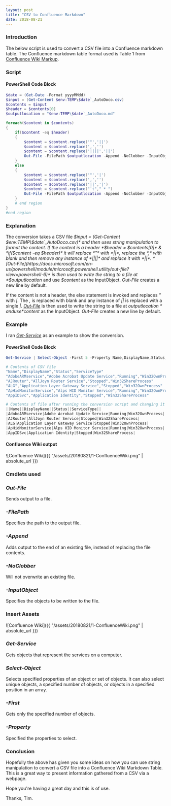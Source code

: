 ```yaml
---
layout: post
title: "CSV to Confluence Markdown"
date: 2018-08-21
---
```


### Introduction
The below script is used to convert a CSV file into a Confluence markdown table. The Confluence markdown table format used is Table 1 from [Confluence Wiki Markup](https://confluence.atlassian.com/doc/confluence-wiki-markup-251003035.html#ConfluenceWikiMarkup-Tables).

### Script
#### PowerShell Code Block
```PowerShell
$date = (Get-Date -Format yyyyMMdd)
$input = (Get-Content $env:TEMP\$date`_AutoDoco.csv)
$contents = $input
$header = $contents[0]
$outputlocation = "$env:TEMP\$date`_AutoDoco.md"

foreach($content in $contents)
{
    if($content -eq $header)
    {
        $content = $content.replace('"','||')
        $content = $content.replace(',','')
        $content = $content.replace('||||','||')
        Out-File -FilePath $outputlocation -Append -NoClobber -InputObject $content
    }
    else
    {
        $content = $content.replace('"','|')
        $content = $content.replace(',','')
        $content = $content.replace('||','|')
        $content = $content.replace("`t"," * ")
        Out-File -FilePath $outputlocation -Append -NoClobber -InputObject $content
    }
    # end region
}
#end region
```
### Explanation
The conversion takes a CSV file *$input = (Get-Content $env:TEMP\$date`_AutoDoco.csv)* and then uses string manipulation to format the content. If the content is a header *$header = $contents[0]* & *if($content -eq $header)* it will replace *"* with *||*, replace the *,* with blank and then remove any instance of *||||* and replace it with *||*. *[Out-File](https://docs.microsoft.com/en-us/powershell/module/microsoft.powershell.utility/out-file?view=powershell-6)* is then used to write the string to a file at *$outputlocation* and use *$content* as the InputObject. *Out-File* creates a new line by default.

If the content is not a header, the else statement is invoked and replaces *"* with *|*. The *,* is replaced with blank and any instance of *||* is replaced with a single *|*. *[Out-File](https://docs.microsoft.com/en-us/powershell/module/microsoft.powershell.utility/out-file?view=powershell-6)* is then used to write the string to a file at *$outputlocation* and use *$content* as the InputObject. *Out-File* creates a new line by default.

### Example
I ran *[Get-Service](https://docs.microsoft.com/en-us/powershell/module/microsoft.powershell.management/get-service?view=powershell-6)*
as an example to show the conversion.

#### PowerShell Code Block
```PowerShell
Get-Service | Select-Object -First 5 -Property Name,DisplayName,Status,ServiceType | Export-CSV $env:TEMP\20180821_AutoDoco.csv

# Contents of CSV file
"Name","DisplayName","Status","ServiceType"
"AdobeARMservice","Adobe Acrobat Update Service","Running","Win32OwnProcess"
"AJRouter","AllJoyn Router Service","Stopped","Win32ShareProcess"
"ALG","Application Layer Gateway Service","Stopped","Win32OwnProcess"
"ApHidMonitorService","Alps HID Monitor Service","Running","Win32OwnProcess"
"AppIDSvc","Application Identity","Stopped","Win32ShareProcess"

# Contents of file after running the conversion script and changing it to an MD file
||Name||DisplayName||Status||ServiceType||
|AdobeARMservice|Adobe Acrobat Update Service|Running|Win32OwnProcess|
|AJRouter|AllJoyn Router Service|Stopped|Win32ShareProcess|
|ALG|Application Layer Gateway Service|Stopped|Win32OwnProcess|
|ApHidMonitorService|Alps HID Monitor Service|Running|Win32OwnProcess|
|AppIDSvc|Application Identity|Stopped|Win32ShareProcess|
```

#### Confluence Wiki output
![Confluence Wiki]({{ "/assets/20180821/1-ConfluenceWiki.png" | absolute_url }})


### Cmdlets used
### *Out-File*
Sends output to a file. 

### *-FilePath*
Specifies the path to the output file.

### *-Append*
Adds output to the end of an existing file, instead of replacing the file contents.

### *-NoClobber*
Will not overwrite an existing file.

### *-InputObject*
Specifies the objects to be written to the file.

### Insert Assets
![Confluence Wiki]({{ "/assets/20180821/1-ConfluenceWiki.png" | absolute_url }})

### *Get-Service*
Gets objects that represent the services on a computer.

### *Select-Object*
Selects specified properties of an object or set of objects. It can also select unique objects, a specified number of objects, or objects in a specified position in an array.

### *-First*
Gets only the specified number of objects.

### *-Property*
Specified the properties to select.

### Conclusion
Hopefully the above has given you some ideas on how you can use string manipulation to convert a CSV file into a Confluence Wiki Markdown Table. This is a great way to present information gathered from a CSV via a webpage.

Hope you're having a great day and this is of use.

Thanks, Tim.
